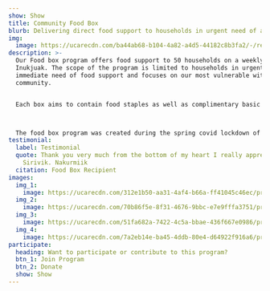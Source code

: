 ```yaml
---
show: Show
title: Community Food Box
blurb: Delivering direct food support to households in urgent need of assistance
img:
  image: https://ucarecdn.com/ba44ab68-b104-4a82-a4d5-44182c8b3fa2/-/resize/800x/programs_food-box_hero.jpg
description: >-
  Our Food box program offers food support to 50 households on a weekly basis in
  Inukjuak. The scope of the program is limited to households in urgent and
  immediate need of food support and focuses on our most vulnerable within the
  community. 


  Each box aims to contain food staples as well as complimentary basic recipes related to box contents in an effort to increase healthy eating and food preparation skills among participants  



  The food box program was created during the spring covid lockdown of 2020, and has continued due to the generous support of local organizations and volunteers.
testimonial:
  label: Testimonial
  quote: Thank you very much from the bottom of my heart I really appreciate
    Sirivik. Nakurmiik
  citation: Food Box Recipient
images:
  img_1:
    image: https://ucarecdn.com/312e1b50-aa31-4af4-b66a-ff41045c46ec/program_foodbox_gallery_1.jpg
  img_2:
    image: https://ucarecdn.com/70b86f5e-8f31-4676-9bbc-e7e9fffa3751/program_foodbox_gallery_2.jpg
  img_3:
    image: https://ucarecdn.com/51fa682a-7422-4c5a-bbae-436f667e0986/program_foodbox_gallery_3.jpg
  img_4:
    image: https://ucarecdn.com/7a2eb14e-ba45-4ddb-80e4-d64922f916a6/program_foodbox_gallery_4.jpg
participate:
  heading: Want to participate or contribute to this program?
  btn_1: Join Program
  btn_2: Donate
  show: Show
---
```


